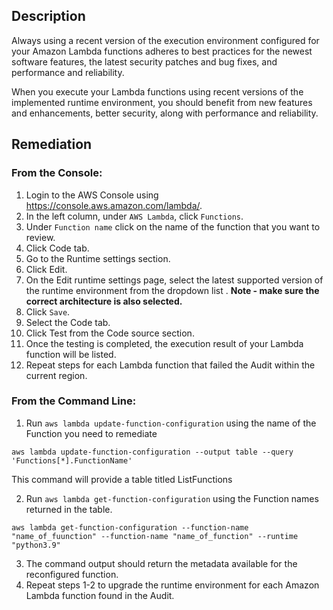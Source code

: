 ## Description

Always using a recent version of the execution environment configured for your Amazon Lambda functions adheres to best practices for the newest software features, the latest security patches and bug fixes, and performance and reliability.

When you execute your Lambda functions using recent versions of the implemented runtime environment, you should benefit from new features and enhancements, better security, along with performance and reliability.

## Remediation

### From the Console:

1. Login to the AWS Console using https://console.aws.amazon.com/lambda/.
2. In the left column, under `AWS Lambda`, click `Functions`.
3. Under `Function name` click on the name of the function that you want to review.
4. Click Code tab.
5. Go to the Runtime settings section.
6. Click Edit.
7. On the Edit runtime settings page, select the latest supported version of the runtime environment from the dropdown list .
**Note - make sure the correct architecture is also selected.**
8. Click `Save`.
9. Select the Code tab.
10. Click Test from the Code source section.
11. Once the testing is completed, the execution result of your Lambda function will be listed.
12. Repeat steps for each Lambda function that failed the Audit within the current region.

### From the Command Line:

1. Run `aws lambda update-function-configuration` using the name of the Function you need to remediate

```
aws lambda update-function-configuration --output table --query 'Functions[*].FunctionName'
```

This command will provide a table titled ListFunctions

2. Run `aws lambda get-function-configuration` using the Function names
returned in the table.

```
aws lambda get-function-configuration --function-name "name_of_fuunction" --function-name "name_of_function" --runtime "python3.9"
```

3. The command output should return the metadata available for the reconfigured function.
4. Repeat steps 1-2 to upgrade the runtime environment for each Amazon Lambda function found in the Audit.